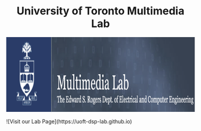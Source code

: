 <h1 align="center">University of Toronto Multimedia Lab</h1>
<p align="center">
<img height="200" src="images/cover_photos/LabPageHome.png" alt="Lab Website">
</p>
![Visit our Lab Page](https://uoft-dsp-lab.github.io)
